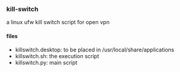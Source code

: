 ### kill-switch
a linux ufw kill switch script for open vpn

#### files
* killswitch.desktop: to be placed in /usr/local/share/applications
* killswitch.sh: the execution script
* killswitch.py: main script
